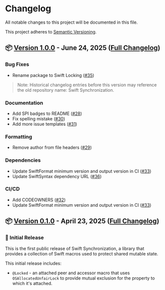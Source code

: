 # Changelog

All notable changes to this project will be documented in this file. 

This project adheres to [Semantic Versioning](https://semver.org).

## 📦 [Version 1.0.0](https://github.com/fetch-rewards/swift-locking/releases/tag/1.0.0) - June 24, 2025 ([Full Changelog](https://github.com/fetch-rewards/swift-locking/compare/0.1.0...1.0.0))

### Bug Fixes
- Rename package to Swift Locking ([#35](https://github.com/fetch-rewards/swift-locking/pull/35))

> Note: Historical changelog entries before this version may reference the old repository name: Swift Synchronization.

### Documentation
- Add SPI badges to README ([#28](https://github.com/fetch-rewards/swift-locking/pull/28))
- Fix spelling mistake ([#30](https://github.com/fetch-rewards/swift-locking/pull/30))
- Add more issue templates ([#31](https://github.com/fetch-rewards/swift-locking/pull/31))

### Formatting
- Remove author from file headers ([#29](https://github.com/fetch-rewards/swift-locking/pull/29))

### Dependencies
- Update SwiftFormat minimum version and output version in CI ([#33](https://github.com/fetch-rewards/swift-locking/pull/33))
- Update SwiftSyntax dependency URL ([#36](https://github.com/fetch-rewards/swift-locking/pull/36))

### CI/CD
- Add CODEOWNERS ([#32](https://github.com/fetch-rewards/swift-locking/pull/32))
- Update SwiftFormat minimum version and output version in CI ([#33](https://github.com/fetch-rewards/swift-locking/pull/33))

## 📦 [Version 0.1.0](https://github.com/fetch-rewards/swift-locking/releases/tag/0.1.0) - April 23, 2025 ([Full Changelog](https://github.com/fetch-rewards/swift-locking/commits/0.1.0))

### 🚀 Initial Release

This is the first public release of Swift Synchronization, a library that provides a collection of Swift macros used to protect shared mutable state.

This initial release includes:

- `@Locked` - an attached peer and accessor macro that uses `OSAllocatedUnfairLock` to provide mutual exclusion for the property to which it's attached.
